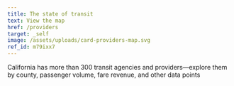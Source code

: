 ```yaml
---
title: The state of transit
text: View the map
href: /providers
target: _self
image: /assets/uploads/card-providers-map.svg
ref_id: m79ixx7
---
```

California has more than 300 transit agencies and providers—explore them by county, passenger volume, fare revenue, and other data points